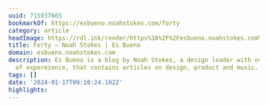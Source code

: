```yaml
---
uuid: 715937665
bookmarkOf: https://esbueno.noahstokes.com/forty
category: article
headImage: https://rdl.ink/render/https%3A%2F%2Fesbueno.noahstokes.com%2Fforty
title: Forty — Noah Stokes | Es Bueno
domain: esbueno.noahstokes.com
description: Es Bueno is a blog by Noah Stokes, a design leader with over 20 years
  of expereience, that contains articles on design, product and music.
tags: []
date: '2024-01-17T09:10:24.102Z'
highlights:
---
```




